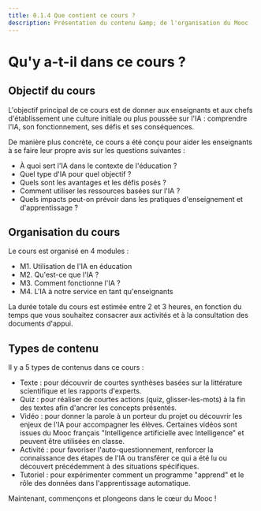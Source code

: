 ```yaml
---
title: 0.1.4 Que contient ce cours ?
description: Présentation du contenu &amp; de l'organisation du Mooc
---
```

# Qu'y a-t-il dans ce cours ?

## Objectif du cours
L'objectif principal de ce cours est de donner aux enseignants et aux chefs d'établissement une culture initiale ou plus poussée sur l'IA : comprendre l'IA, son fonctionnement, ses défis et ses conséquences.

De manière plus concrète, ce cours a été conçu pour aider les enseignants à se faire leur propre avis sur les questions suivantes :

- À quoi sert l'IA dans le contexte de l'éducation ?
- Quel type d'IA pour quel objectif ?
- Quels sont les avantages et les défis posés ?
- Comment utiliser les ressources basées sur l'IA ?
- Quels impacts peut-on prévoir dans les pratiques d'enseignement et d'apprentissage ?

## Organisation du cours

Le cours est organisé en 4 modules :

- M1. Utilisation de l'IA en éducation
- M2. Qu'est-ce que l'IA ?
- M3. Comment fonctionne l'IA ?
- M4. L'IA à notre service en tant qu'enseignants

La durée totale du cours est estimée entre 2 et 3 heures, en fonction du temps que vous souhaitez consacrer aux activités et à la consultation des documents d'appui.

## Types de contenu

Il y a 5 types de contenus dans ce cours :

- Texte : pour découvrir de courtes synthèses basées sur la littérature scientifique et les rapports d'experts.
- Quiz : pour réaliser de courtes actions (quiz, glisser-les-mots) à la fin des textes afin d'ancrer les concepts présentés.
- Vidéo : pour donner la parole à un porteur du projet ou découvrir les enjeux de l'IA pour accompagner les élèves. Certaines vidéos sont issues du Mooc français "Intelligence artificielle avec Intelligence" et peuvent être utilisées en classe.
- Activité : pour favoriser l'auto-questionnement, renforcer la connaissance des étapes de l'IA ou transférer ce qui a été lu ou découvert précédemment à des situations spécifiques.
- Tutoriel : pour expérimenter comment un programme "apprend" et le rôle des données dans l'apprentissage automatique.

Maintenant, commençons et plongeons dans le cœur du Mooc !
